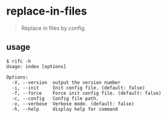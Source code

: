 # replace-in-files
> Replace in files by config.

## usage
```shell
$ rifc -h
Usage: index [options]

Options:
  -V, --version  output the version number
  -i, --init     Init config file. (default: false)
  -f, --force    Force init config file. (default: false)
  -c, --config   Config file path.
  -v, --verbose  Verbose mode. (default: false)
  -h, --help     display help for command
```

